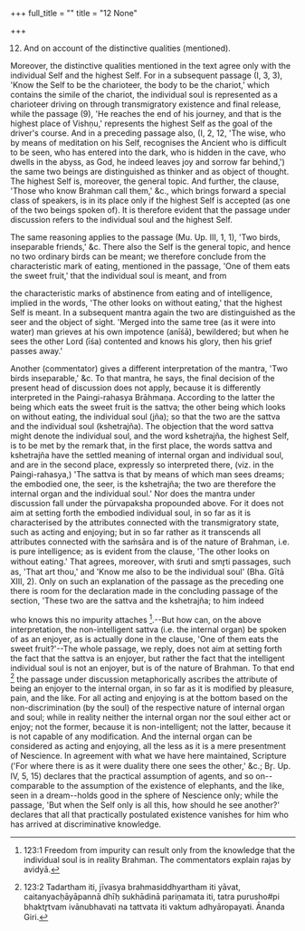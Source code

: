 +++
full_title = ""
title = "12 None"

+++


12. And on account of the distinctive qualities (mentioned).

Moreover, the distinctive qualities mentioned in the text agree only with the individual Self and the highest Self. For in a subsequent passage (I, 3, 3), 'Know the Self to be the charioteer, the body to be the chariot,' which contains the simile of the chariot, the individual soul is represented as a charioteer driving on through transmigratory existence and final release, while the passage (9), 'He reaches the end of his journey, and that is the highest place of Vishṇu,' represents the highest Self as the goal of the driver's course. And in a preceding passage also, (I, 2, 12, 'The wise, who by means of meditation on his Self, recognises the Ancient who is difficult to be seen, who has entered into the dark, who is hidden in the cave, who dwells in the abyss, as God, he indeed leaves joy and sorrow far behind,') the same two beings are distinguished as thinker and as object of thought. The highest Self is, moreover, the general topic. And further, the clause, 'Those who know Brahman call them,' &c., which brings forward a special class of speakers, is in its place only if the highest Self is accepted (as one of the two beings spoken of). It is therefore evident that the passage under discussion refers to the individual soul and the highest Self.

The same reasoning applies to the passage (Mu. Up. III, 1, 1), 'Two birds, inseparable friends,' &c. There also the Self is the general topic, and hence no two ordinary birds can be meant; we therefore conclude from the characteristic mark of eating, mentioned in the passage, 'One of them eats the sweet fruit,' that the individual soul is meant, and from

the characteristic marks of abstinence from eating and of intelligence, implied in the words, 'The other looks on without eating,' that the highest Self is meant. In a subsequent mantra again the two are distinguished as the seer and the object of sight. 'Merged into the same tree (as it were into water) man grieves at his own impotence (anīśā), bewildered; but when he sees the other Lord (īśa) contented and knows his glory, then his grief passes away.'

Another (commentator) gives a different interpretation of the mantra, 'Two birds inseparable,' &c. To that mantra, he says, the final decision of the present head of discussion does not apply, because it is differently interpreted in the Paingi-rahasya Brāhmaṇa. According to the latter the being which eats the sweet fruit is the sattva; the other being which looks on without eating, the individual soul (jña); so that the two are the sattva and the individual soul (kshetrajña). The objection that the word sattva might denote the individual soul, and the word kshetrajña, the highest Self, is to be met by the remark that, in the first place, the words sattva and kshetrajña have the settled meaning of internal organ and individual soul, and are in the second place, expressly so interpreted there, (viz. in the Paingi-rahasya,) 'The sattva is that by means of which man sees dreams; the embodied one, the seer, is the kshetrajña; the two are therefore the internal organ and the individual soul.' Nor does the mantra under discussion fall under the pūrvapaksha propounded above. For it does not aim at setting forth the embodied individual soul, in so far as it is characterised by the attributes connected with the transmigratory state, such as acting and enjoying; but in so far rather as it transcends all attributes connected with the saṁsāra and is of the nature of Brahman, i.e. is pure intelligence; as is evident from the clause, 'The other looks on without eating.' That agrees, moreover, with śruti and smr̥ti passages, such as, 'That art thou,' and 'Know me also to be the individual soul' (Bha. Gītā XIII, 2). Only on such an explanation of the passage as the preceding one there is room for the declaration made in the concluding passage of the section, 'These two are the sattva and the kshetrajña; to him indeed

who knows this no impurity attaches [^fn_146].--But how can, on the above interpretation, the non-intelligent sattva (i.e. the internal organ) be spoken of as an enjoyer, as is actually done in the clause, 'One of them eats the sweet fruit?'--The whole passage, we reply, does not aim at setting forth the fact that the sattva is an enjoyer, but rather the fact that the intelligent individual soul is not an enjoyer, but is of the nature of Brahman. To that end [^fn_147] the passage under discussion metaphorically ascribes the attribute of being an enjoyer to the internal organ, in so far as it is modified by pleasure, pain, and the like. For all acting and enjoying is at the bottom based on the non-discrimination (by the soul) of the respective nature of internal organ and soul; while in reality neither the internal organ nor the soul either act or enjoy; not the former, because it is non-intelligent; not the latter, because it is not capable of any modification. And the internal organ can be considered as acting and enjoying, all the less as it is a mere presentment of Nescience. In agreement with what we have here maintained, Scripture ('For where there is as it were duality there one sees the other,' &c.; Br̥. Up. IV, 5, 15) declares that the practical assumption of agents, and so on--comparable to the assumption of the existence of elephants, and the like, seen in a dream--holds good in the sphere of Nescience only; while the passage, 'But when the Self only is all this, how should he see another?' declares that all that practically postulated existence vanishes for him who has arrived at discriminative knowledge.

[^fn_146]: 123:1 Freedom from impurity can result only from the knowledge that the individual soul is in reality Brahman. The commentators explain rajas by avidyā.

[^fn_147]: 123:2 Tadartham iti, jīvasya brahmasiddhyartham iti yāvat, caitanyacḥāyāpannā dhīḥ sukhādinā pariṇamata iti, tatra purusho#pi bhaktr̥tvam ivānubhavati na tattvata iti vaktum adhyāropayati. Ānanda Giri.

